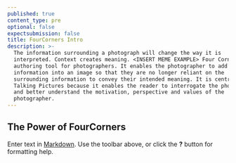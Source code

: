 ```yaml
---
published: true
content_type: pre
optional: false
expectsubmission: false
title: FourCorners Intro
description: >-
  The information surrounding a photograph will change the way it is
  interpreted. Context creates meaning. <INSERT MEME EXAMPLE> Four Corners is an
  authoring tool for photographers. It enables the photographer to add extra
  information into an image so that they are no longer reliant on the
  surrounding information to convey their intended meaning. It is central to
  Talking Pictures because it enables the reader to interrogate the photograph
  and better understand the motivation, perspective and values of the
  photographer.
---
```

## The Power of FourCorners

Enter text in [Markdown](http://daringfireball.net/projects/markdown/). Use the toolbar above, or click the **?** button for formatting help.
